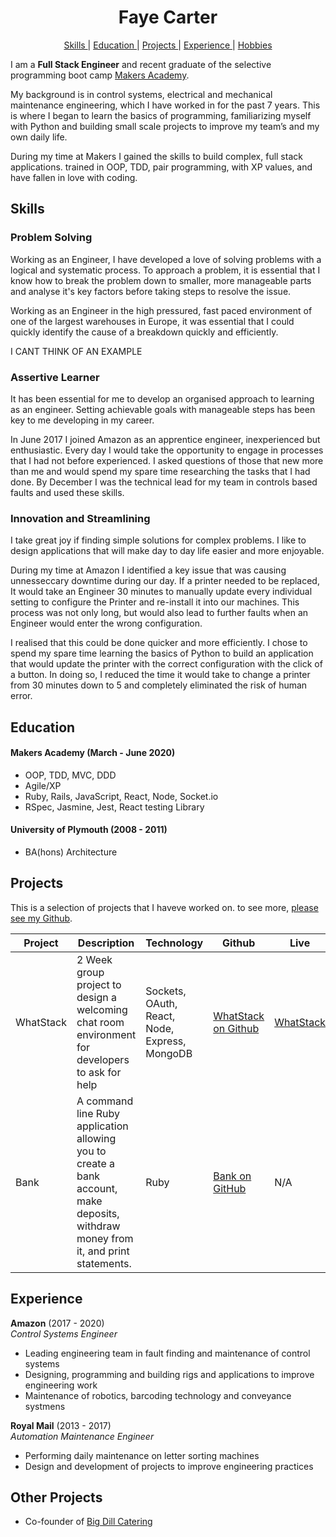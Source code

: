 <h1 align="center">
  Faye Carter
</h1>

<div align="center">

[Skills ](#skills) |
[Education ](#education) |
[Projects ](#projects) |
[Experience ](#experience) |
[Hobbies ](#hobbies)

</div>


I am a **Full Stack Engineer** and recent graduate of the selective programming boot camp [Makers Academy](https://makers.tech/).

My background is in control systems, electrical and mechanical maintenance engineering, which I have worked in for the past 7 years. This is where I began to learn the basics of programming, familiarizing myself with Python and building small scale projects to improve my team’s and my own daily life. 

During my time at Makers I gained the skills to build complex, full stack applications. trained in OOP, TDD, pair programming, with XP values, and have fallen in love with coding.
 
## Skills

### Problem Solving

Working as an Engineer, I have developed a love of solving problems with a logical and systematic process. To approach a problem, it is essential that I know how to break the problem down to smaller, more manageable parts and analyse it's key factors before taking steps to resolve the issue.

Working as an Engineer in the high pressured, fast paced environment of one of the largest warehouses in Europe, it was essential that I could quickly identify the cause of a breakdown quickly and efficiently. 

I CANT THINK OF AN EXAMPLE


### Assertive Learner

It has been essential for me to develop an organised approach to learning as an engineer. Setting achievable goals with manageable steps has been key to me developing in my career. 

In June 2017 I joined Amazon as an apprentice engineer, inexperienced but enthusiastic. Every day I would take the opportunity to engage in processes that I had not before experienced. I asked questions of those that new more than me and would spend my spare time researching the tasks that I had done. By December I was the technical lead for my team in controls based faults and used these skills.

### Innovation and Streamlining

I take great joy if finding simple solutions for complex problems. I like to design applications that will make day to day life easier and more enjoyable.

During my time at Amazon I identified a key issue that was causing unnesseccary downtime during our day. If a printer needed to be replaced, It would take an Engineer 30 minutes to manually update every individual setting to configure the Printer and re-install it into our machines. This process was not only long, but would also lead to further faults when an Engineer would enter the wrong configuration.

I realised that this could be done quicker and more efficiently. I chose to spend my spare time learning the basics of Python to build an application that would update the printer with the correct configuration with the click of a button. In doing so, I reduced the time it would take to change a printer from 30 minutes down to 5 and completely eliminated the risk of human error.

## Education

#### Makers Academy (March - June 2020)

- OOP, TDD, MVC, DDD
- Agile/XP
- Ruby, Rails, JavaScript, React, Node, Socket.io
- RSpec, Jasmine, Jest, React testing Library

#### University of Plymouth (2008 - 2011)

- BA(hons) Architecture

## Projects

This is a selection of projects that I haveve worked on. to see more, [please see my Github](https://github.com/FayeCarter?tab=repositories).

| **Project** | **Description** | **Technology** | **Github** | **Live** |
| ----------- | --------------- | -------------- | ---------- | -------- |
| WhatStack | 2 Week group project to design a welcoming chat room environment for developers to ask for help | Sockets, OAuth, React, Node, Express, MongoDB | [WhatStack on Github](https://github.com/FayeCarter/WhatStack) | [WhatStack](http://whatstack.herokuapp.com/) |
| Bank | A command line Ruby application allowing you to create a bank account, make deposits, withdraw money from it, and print statements. | Ruby |  [Bank on GitHub](https://github.com/FayeCarter/bank_tech_test) | N/A |


## Experience

**Amazon** (2017 - 2020)    
*Control Systems Engineer*  
- Leading engineering team in fault finding and maintenance of control systems
- Designing, programming and building rigs and applications to improve engineering work
- Maintenance of robotics, barcoding technology and conveyance systmens

**Royal Mail** (2013 - 2017)   
*Automation Maintenance Engineer*  
- Performing daily maintenance on letter sorting machines
- Design and development of projects to improve engineering practices

## Other Projects

- Co-founder of [Big Dill Catering](https://www.instagram.com/bigdillcatering/)
